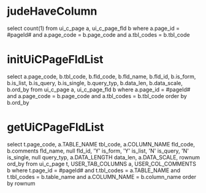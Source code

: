 judeHaveColumn
===
select count(1)
  from ui_c_page a, ui_c_page_fld b
 where a.page_id = #pageId#
   and a.page_code = b.page_code
   and a.tbl_codes = b.tbl_code

initUiCPageFldList
=== 
select a.page_code,
       b.tbl_code,
       b.fld_code,
       b.fld_name,
       b.fld_id,
       b.is_form,
       b.is_list,
       b.is_query,
       b.is_single,
       b.query_typ,
       b.data_len,
       b.data_scale,
       b.ord_by
  from ui_c_page a, ui_c_page_fld b
 where a.page_id = #pageId#
   and a.page_code = b.page_code
   and a.tbl_codes = b.tbl_code
 order by b.ord_by

getUiCPageFldList
===
select t.page_code,
       a.TABLE_NAME tbl_code,
       a.COLUMN_NAME fld_code,
       b.comments fld_name,
       null fld_id,
       'Y' is_form,
       'Y' is_list,
       'N' is_query,
       'N' is_single,
       null query_typ,
       a.DATA_LENGTH data_len,
       a.DATA_SCALE,
       rownum ord_by
  from ui_c_page t, USER_TAB_COLUMNS a, USER_COL_COMMENTS b
 where t.page_id = #pageId#
   and t.tbl_codes = a.TABLE_NAME
   and t.tbl_codes = b.table_name
   and a.COLUMN_NAME = b.column_name
 order by rownum
   